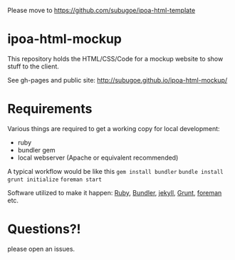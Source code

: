 Please move to https://github.com/subugoe/ipoa-html-template

ipoa-html-mockup
================
This repository holds the HTML/CSS/Code for a mockup website to show stuff to the client.

See gh-pages and public site: http://subugoe.github.io/ipoa-html-mockup/

# Requirements

Various things are required to get a working copy for local development:

* ruby
* bundler gem
* local webserver (Apache or equivalent recommended)

A typical workflow would be like this
`gem install bundler`
`bundle install`
`grunt initialize`
`foreman start`

Software utilized to make it happen: [Ruby](https://www.ruby-lang.org/en/), [Bundler](http://bundler.io/), [jekyll](http://jekyllrb.com/), [Grunt](http://gruntjs.com/), [foreman](http://ddollar.github.io/foreman/) etc.

# Questions?!

please open an issues.
